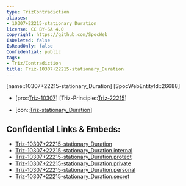 ```yaml
---
type: TrizContradiction
aliases:
- 10307+22215-stationary_Duration
license: CC BY-SA 4.0
copyright: https://github.com/SpocWeb
IsDeleted: false
IsReadOnly: false
Confidential: public
tags: 
- Triz/Contradiction
title: Triz-10307+22215-stationary_Duration
---
```

[name::10307+22215-stationary_Duration]
[SpocWebEntityId::26688]
+ [pro::[Triz-10307](Triz-10307)]
[Triz-Principle::[Triz-22215](Triz-22215)]
- [con::[Triz-stationary_Duration](tech/Triz/Parameter/Triz-stationary_Duration.md)]



## Confidential Links & Embeds: 
- [Triz-10307+22215-stationary_Duration](../../../../_public/tech/Triz/Contradict/Triz-10307+22215-stationary_Duration.md) 
- [Triz-10307+22215-stationary_Duration.internal](../../../../_internal/tech/Triz/Contradict/Triz-10307+22215-stationary_Duration.internal.md) 
- [Triz-10307+22215-stationary_Duration.protect](../../../../_protect/tech/Triz/Contradict/Triz-10307+22215-stationary_Duration.protect.md) 
- [Triz-10307+22215-stationary_Duration.private](../../../../_private/tech/Triz/Contradict/Triz-10307+22215-stationary_Duration.private.md) 
- [Triz-10307+22215-stationary_Duration.personal](../../../../_personal/tech/Triz/Contradict/Triz-10307+22215-stationary_Duration.personal.md) 
- [Triz-10307+22215-stationary_Duration.secret](../../../../_secret/tech/Triz/Contradict/Triz-10307+22215-stationary_Duration.secret.md) 

